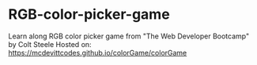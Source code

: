 # RGB-color-picker-game

Learn along RGB color picker game from "The Web Developer Bootcamp" by Colt Steele
Hosted on: https://mcdevittcodes.github.io/colorGame/colorGame